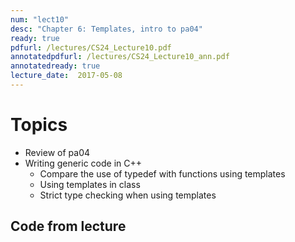 ```yaml
---
num: "lect10"
desc: "Chapter 6: Templates, intro to pa04"
ready: true
pdfurl: /lectures/CS24_Lecture10.pdf
annotatedpdfurl: /lectures/CS24_Lecture10_ann.pdf
annotatedready: true
lecture_date:  2017-05-08
---
```


# Topics
* Review of pa04
* Writing generic code in C++
	* Compare the use of typedef with functions using templates
	* Using templates in class
	* Strict type checking when using templates

## Code from lecture
